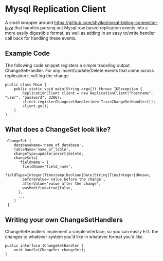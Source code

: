 # Mysql Replication Client
A small wrapper around https://github.com/shyiko/mysql-binlog-connector-java that handles parsing out Mysql row based replication events into a more easily digestible format, as well as adding in an easy to/write handler call back for handling these events.

## Example Code
The following code snippet registers a simple trace/log output ChangeSetHandler.  For any Insert/Update/Delete events that come across replication it will log the change.
```
public class Main {
    public static void main(String args[]) throws IOException {
        ReplicationClient client = new ReplicationClient("hostname", "user", "password", 3306);
        client.registerChangesetHandler(new TraceChangeSetHandler());
        client.go();
    }
}
```

## What does a ChangeSet look like?
```
 ChangeSet [
    databaseName='name_of_database',
    tableName='name_of_table',
    changeType=update|insert|delete,
    changeSet=[
      'fieldName'= {
        fieldName='field_name',
        fieldType=Integer|Timestamp|Boolean|Date|String|TinyInteger|Uknown,
        beforeValue='value before the change',
        afterValue='value after the change',
        wasModified=true|false,
      },
      ...
    ]
 ]
```

## Writing your own ChangeSetHandlers
ChangeSetHandlers implement a simple interface, so you can easily ETL the changes to whatever system you'd like in whatever format you'd like.
```
public interface IChangeSetHandler {
    void handle(ChangeSet changeSet);
}
```
